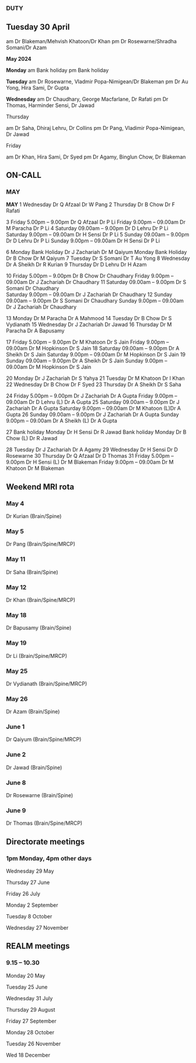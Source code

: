 

### DUTY
## Tuesday 30 April

am Dr Blakeman/Mehvish Khatoon/Dr Khan
pm Dr Rosewarne/Shradha Somani/Dr Azam

**May 2024**

**Monday**
am	Bank holiday
pm	Bank holiday	

**Tuesday**
am	Dr Rosewarne, Vladmir Popa-Nimigean/Dr Blakeman	
pm	Dr Au Yong, Hira Sami, Dr Gupta

**Wednesday**
am	Dr Chaudhary, George Macfarlane, Dr Rafati
pm	Dr Thomas, Harminder Sensi, Dr Jawad

Thursday

am	Dr Saha, Dhiraj Lehru, Dr Collins
pm 	Dr Pang, Vladimir Popa-Nimigean, Dr Jawad

Friday

am	Dr Khan, Hira Sami, Dr Syed
pm	Dr Agamy, Binglun Chow, Dr Blakeman


## ON-CALL

### **MAY**
**MAY**
1	Wednesday	Dr Q Afzaal	Dr W Pang
2	Thursday	Dr B Chow	Dr F Rafati

3	Friday 5.00pm – 9.00pm		Dr Q Afzaal	Dr P Li 
	Friday 9.00pm – 09.00am		Dr M Paracha	Dr P Li 
4	Saturday 09.00am – 9.00pm	Dr D Lehru	Dr P Li 
	Saturday 9.00pm – 09.00am	Dr H Sensi	Dr P Li 
5	Sunday 09.00am – 9.00pm		Dr D Lehru	Dr P Li 
	Sunday 9.00pm – 09.00am		Dr H Sensi	Dr P Li 

6	Monday Bank Holiday		Dr J Zachariah	Dr M Qaiyum
	Monday Bank Holiday		Dr B Chow	Dr M Qaiyum
7	Tuesday				Dr S Somani	Dr T Au Yong
8	Wednesday			Dr A Sheikh	Dr R Kurian
9	Thursday			Dr D Lehru	Dr H Azam

10	Friday 5.00pm – 9.00pm		Dr B Chow	Dr Chaudhary 
	Friday 9.00pm – 09.00am		Dr J Zachariah	 Dr Chaudhary 
11	Saturday 09.00am – 9.00pm	Dr S Somani	Dr Chaudhary  
	Saturday 9.00pm – 09.00am	Dr J Zachariah	Dr Chaudhary 
12	Sunday 09.00am – 9.00pm		Dr S Somani	Dr Chaudhary 
	Sunday 9.00pm – 09.00am		Dr J Zachariah	Dr Chaudhary 
 
13	Monday				Dr M Paracha	Dr A Mahmood 
14	Tuesday				Dr B Chow	Dr S Vydianath
15	Wednesday			Dr J Zachariah	Dr Jawad 
16	Thursday			Dr M Paracha	Dr A Bapusamy 

17	Friday 5.00pm – 9.00pm		Dr M Khatoon	Dr S Jain 
	Friday 9.00pm – 09.00am		Dr M Hopkinson	Dr S Jain 
18	Saturday 09.00am – 9.00pm	Dr A Sheikh	Dr S Jain 
	Saturday 9.00pm – 09.00am	Dr M Hopkinson	Dr S Jain 
19	Sunday 09.00am – 9.00pm		Dr A Sheikh	Dr S Jain 
	Sunday 9.00pm – 09.00am		Dr M Hopkinson	Dr S Jain 
 
20	Monday				Dr J Zachariah	Dr S Yahya
21	Tuesday				Dr M Khatoon	Dr I Khan
22	Wednesday			Dr B Chow	Dr F Syed
23	Thursday			Dr A Sheikh	Dr S Saha 

24	Friday 5.00pm – 9.00pm		Dr J Zachariah	Dr A Gupta
	Friday 9.00pm – 09.00am		Dr D Lehru (L)	Dr A Gupta
25	Saturday 09.00am – 9.00pm	Dr J Zachariah	Dr A Gupta
	Saturday 9.00pm – 09.00am	Dr M Khatoon (L)Dr A Gupta
26	Sunday 09.00am – 9.00pm		Dr J Zachariah	Dr A Gupta
	Sunday 9.00pm – 09.00am		Dr A Sheikh (L)	Dr A Gupta

27	Bank holiday Monday		Dr H Sensi	Dr R Jawad
	Bank holiday Monday		Dr B Chow (L)	Dr R Jawad

28	Tuesday				Dr J Zachariah	Dr A Agamy
29	Wednesday			Dr H Sensi	Dr D Rosewarne
30	Thursday			Dr Q Afzaal	Dr D Thomas
31	Friday 5.00pm – 9.00pm		Dr H Sensi (L)	Dr M Blakeman
	Friday 9.00pm – 09.00am		Dr M Khatoon	Dr M Blakeman


## Weekend MRI rota

### May 4 

Dr Kurian	(Brain/Spine)

### May 5

Dr Pang	(Brain/Spine/MRCP)
		
### May 11

Dr Saha (Brain/Spine)

### May 12

Dr Khan	(Brain/Spine/MRCP)
		
### May 18

Dr Bapusamy (Brain/Spine)

### May 19

Dr Li	(Brain/Spine/MRCP)
		
### May 25

Dr Vydianath 	(Brain/Spine/MRCP)

### May 26

Dr Azam	(Brain/Spine)

		
### June 1

Dr Qaiyum	(Brain/Spine/MRCP)

### June 2

Dr Jawad	(Brain/Spine)

### June 8

Dr Rosewarne	(Brain/Spine)

### June 9

Dr Thomas	(Brain/Spine/MRCP)


## Directorate meetings  
### 1pm Monday, 4pm other days


Wednesday 29 May

Thursday 27 June

Friday 26 July

Monday 2 September

Tuesday 8 October

Wednesday 27 November


## REALM meetings
### 9.15 – 10.30


Monday 20 May	

Tuesday 25 June 	

Wednesday 31 July 	

Thursday 29 August	

Friday 27 September

Monday 28 October  

Tuesday 26 November		

Wed 18 December	




